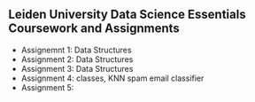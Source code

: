## Leiden University Data Science Essentials Coursework and Assignments
* Assignemnt 1: Data Structures
* Assignment 2: Data Structures
* Assignment 3: Data Structures
* Assignment 4: classes, KNN spam email classifier
* Assignment 5:
